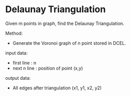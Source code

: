 # Delaunay Triangulation
Given m points in graph, find the Delaunay Triangulation.  

Method:  
* Generate the Voronoi graph of n point stored in DCEL.  

input data:  
* first line  : n  
* next n line : position of point (x,y)  

output data:  
* All edges after triangulation (x1, y1, x2, y2)
